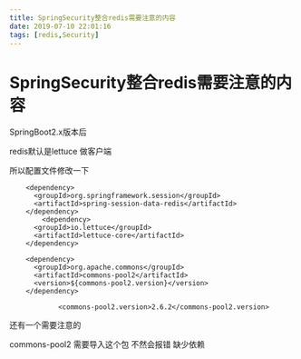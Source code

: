 ```yaml
---
title: SpringSecurity整合redis需要注意的内容
date: 2019-07-10 22:01:16
tags: [redis,Security]
---
```


# SpringSecurity整合redis需要注意的内容

SpringBoot2.x版本后 

redis默认是lettuce 做客户端

所以配置文件修改一下

```
    <dependency>
      <groupId>org.springframework.session</groupId>
      <artifactId>spring-session-data-redis</artifactId>
    </dependency>
		<dependency>
      <groupId>io.lettuce</groupId>
      <artifactId>lettuce-core</artifactId>
    </dependency>

    <dependency>
      <groupId>org.apache.commons</groupId>
      <artifactId>commons-pool2</artifactId>
      <version>${commons-pool2.version}</version>
    </dependency>
    
    		<commons-pool2.version>2.6.2</commons-pool2.version>

```

 还有一个需要注意的

commons-pool2 需要导入这个包 不然会报错 缺少依赖

